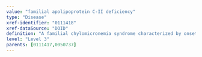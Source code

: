 ```yaml
---
value: "familial apolipoprotein C-II deficiency"
type: "Disease"
xref-identifier: "0111418"
xref-dataSource: "DOID"
definition: "A familial chylomicronemia syndrome characterized by onset in adolescence or adulthood of hypertriglyceridemia and fasting chylomicronemia that has_material_basis_in homozygous or compound heterozygous mutation in APOC2 on chromosome 19q13.32."
level: "Level 3"
parents: [0111417,0050737]
---
```

